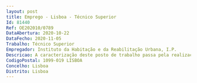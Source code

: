 ```yaml
--- 
layout: post
title: Emprego - Lisboa - Técnico Superior
Id: 81440
Ref: OE202010/0789
DataAbertura: 2020-10-22
DataFecho: 2020-11-05
Trabalho: Técnico Superior
Empregador: Instituto da Habitação e da Reabilitação Urbana, I.P.
Descricao: A caracterização deste posto de trabalho passa pela realização das seguintes atividades a) Apoio técnico na gestão dos programas de concessão de incentivos à habitação e na prestação de informação e esclarecimentos a autarquias locais e a outras entidades, na mesma área de atuação  b) Dar apoio técnico à monitorização da concessão de comparticipações e empréstimos, destinados ao financiamento de ações e de programas de iniciativa pública, privada ou cooperativa, designadamente relativos à aquisição, construção e reabilitação de imóveis e à reabilitação urbana  c) Dar apoio técnico ao acompanhamento da celebração de contratos de desenvolvimento ou de contratos programa no domínio da habitação e da reabilitação urbana  d) Apoio técnico na avaliação da viabilidade e a conformidade técnica e legal dos projetos objeto dos financiamentos do IHRU, I.P., e acompanhar a sua execução.
CodigoPostal: 1099-019 LISBOA
Concelho: Lisboa
Distrito: Lisboa
--- 
```

